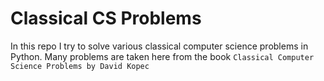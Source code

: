 # Classical CS Problems

In this repo I try to solve various classical computer science problems in Python. Many problems are taken here from the book `Classical Computer Science Problems by David Kopec`